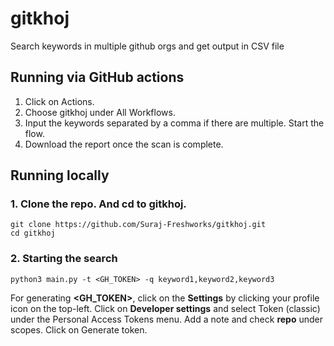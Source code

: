 # gitkhoj
Search keywords in multiple github orgs and get output in CSV file

## Running via GitHub actions
1. Click on Actions.
2. Choose gitkhoj under All Workflows.
3. Input the keywords separated by a comma if there are multiple. Start the flow. 
4. Download the report once the scan is complete.

## Running locally
### 1. Clone the repo. And cd to gitkhoj. 
```
git clone https://github.com/Suraj-Freshworks/gitkhoj.git
cd gitkhoj
```
### 2. Starting the search
```
python3 main.py -t <GH_TOKEN> -q keyword1,keyword2,keyword3
```

For generating **<GH_TOKEN>**, click on the **Settings** by clicking your profile icon on the top-left. Click on **Developer settings** and select Token (classic) under the Personal Access Tokens menu. Add a note and check **repo** under scopes. Click on Generate token. 


